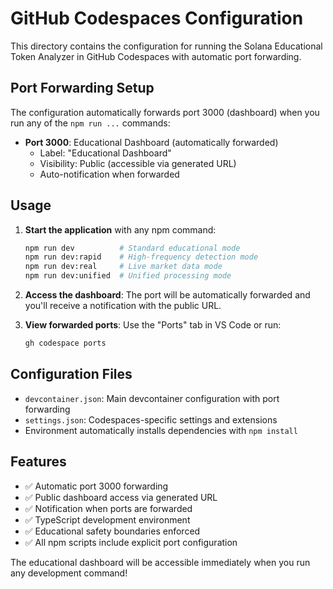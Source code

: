 # GitHub Codespaces Configuration

This directory contains the configuration for running the Solana Educational Token Analyzer in GitHub Codespaces with automatic port forwarding.

## Port Forwarding Setup

The configuration automatically forwards port 3000 (dashboard) when you run any of the `npm run ...` commands:

- **Port 3000**: Educational Dashboard (automatically forwarded)
  - Label: "Educational Dashboard"  
  - Visibility: Public (accessible via generated URL)
  - Auto-notification when forwarded

## Usage

1. **Start the application** with any npm command:
   ```bash
   npm run dev          # Standard educational mode
   npm run dev:rapid    # High-frequency detection mode  
   npm run dev:real     # Live market data mode
   npm run dev:unified  # Unified processing mode
   ```

2. **Access the dashboard**: The port will be automatically forwarded and you'll receive a notification with the public URL.

3. **View forwarded ports**: Use the "Ports" tab in VS Code or run:
   ```bash
   gh codespace ports
   ```

## Configuration Files

- `devcontainer.json`: Main devcontainer configuration with port forwarding
- `settings.json`: Codespaces-specific settings and extensions
- Environment automatically installs dependencies with `npm install`

## Features

- ✅ Automatic port 3000 forwarding
- ✅ Public dashboard access via generated URL  
- ✅ Notification when ports are forwarded
- ✅ TypeScript development environment
- ✅ Educational safety boundaries enforced
- ✅ All npm scripts include explicit port configuration

The educational dashboard will be accessible immediately when you run any development command!